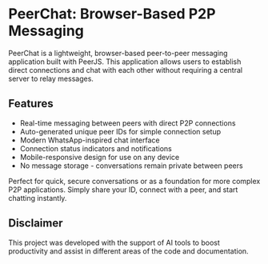 # PeerChat: Browser-Based P2P Messaging

PeerChat is a lightweight, browser-based peer-to-peer messaging application
built with PeerJS. This application allows users to establish direct connections
and chat with each other without requiring a central server to relay messages.

## Features

- Real-time messaging between peers with direct P2P connections
- Auto-generated unique peer IDs for simple connection setup
- Modern WhatsApp-inspired chat interface
- Connection status indicators and notifications
- Mobile-responsive design for use on any device
- No message storage - conversations remain private between peers

Perfect for quick, secure conversations or as a foundation for more complex P2P
applications. Simply share your ID, connect with a peer, and start chatting
instantly.

## Disclaimer

This project was developed with the support of AI tools to boost productivity
and assist in different areas of the code and documentation.
